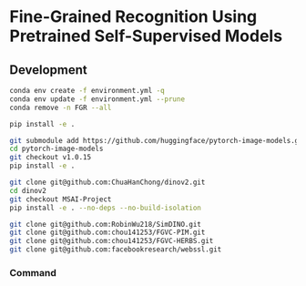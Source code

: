 # Fine-Grained Recognition Using Pretrained Self-Supervised Models

## Development

```bash
conda env create -f environment.yml -q
conda env update -f environment.yml --prune
conda remove -n FGR --all

pip install -e .

git submodule add https://github.com/huggingface/pytorch-image-models.git
cd pytorch-image-models
git checkout v1.0.15
pip install -e .

git clone git@github.com:ChuaHanChong/dinov2.git
cd dinov2
git checkout MSAI-Project
pip install -e . --no-deps --no-build-isolation

git clone git@github.com:RobinWu218/SimDINO.git
git clone git@github.com:chou141253/FGVC-PIM.git
git clone git@github.com:chou141253/FGVC-HERBS.git
git clone git@github.com:facebookresearch/webssl.git
```

### Command
